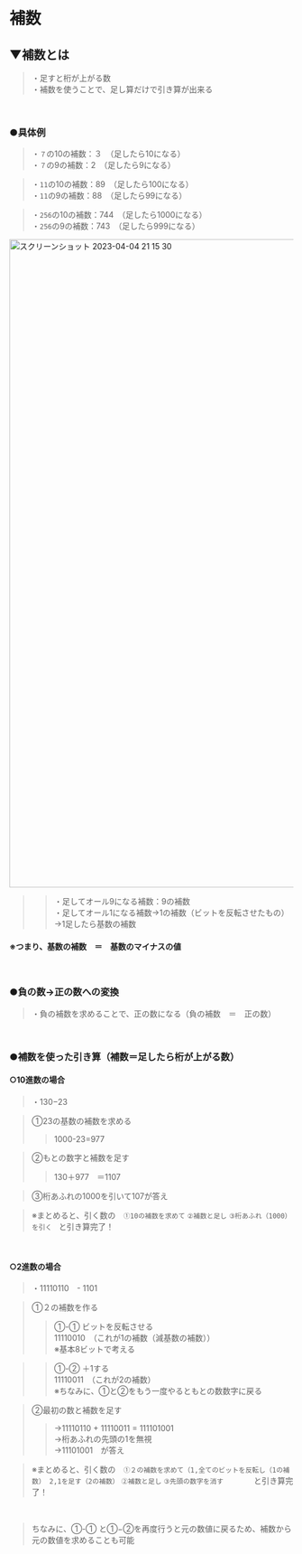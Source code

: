 # 補数

## ▼補数とは
>・足すと桁が上がる数<br>
>・補数を使うことで、足し算だけで引き算が出来る<br>
<br>

### ●具体例
>・`７`の10の補数：３　（足したら10になる）<br>
>・`７`の9の補数：2　（足したら9になる）<br>

>・`11`の10の補数：89　（足したら100になる）<br>
>・`11`の9の補数：88　（足したら99になる）<br>

>・`256`の10の補数：744　（足したら1000になる）<br>
>・`256`の9の補数：743　（足したら999になる）<br>

<img width="1148" alt="スクリーンショット 2023-04-04 21 15 30" src="https://user-images.githubusercontent.com/81621944/229788566-ba393995-9d41-446f-8194-fd7d74888496.png"><br>
<bt>

>>・足してオール9になる補数：9の補数<br>
>>・足してオール1になる補数→1の補数（ビットを反転させたもの）<br>
>> →1足したら基数の補数<br>

#### ※つまり、基数の補数　＝　基数のマイナスの値
<br>

### ●負の数→正の数への変換
>・負の補数を求めることで、正の数になる（負の補数　＝　正の数）<br>
<br>

### ●補数を使った引き算（補数＝足したら桁が上がる数）

#### ○10進数の場合
>・130−23<br>

>①23の基数の補数を求める<br>
>>1000-23=977<br>

>②もとの数字と補数を足す<br>
>>130＋977　＝1107<br>

>③桁あふれの1000を引いて107が答え<br>

>※まとめると、引く数の　`①10の補数を求めて` `②補数と足し` `③桁あふれ（1000）を引く　`と引き算完了！<br>
<br>

#### ○2進数の場合<br>
>・11110110　-   1101<br>

>①２の補数を作る<br>
>>①-① ビットを反転させる<br>
>>11110010　（これが1の補数（減基数の補数））<br>
>>※基本8ビットで考える<br>

>>①-② ＋1する<br>
>>11110011　（これが2の補数）<br>
>>※ちなみに、①と②をもう一度やるともとの数数字に戻る<br>

>②最初の数と補数を足す<br>
>>→11110110 + 11110011 = 111101001<br>
>>→桁あふれの先頭の1を無視<br>
>>→11101001　が答え<br>

>※まとめると、引く数の　`①２の補数を求めて（1,全てのビットを反転し（1の補数） 2,1を足す（2の補数）` `②補数と足し` `③先頭の数字を消す　`　　　と引き算完了！<br>
<br>

>ちなみに、①-① と①−②を再度行うと元の数値に戻るため、補数から元の数値を求めることも可能<br>
<bt>
